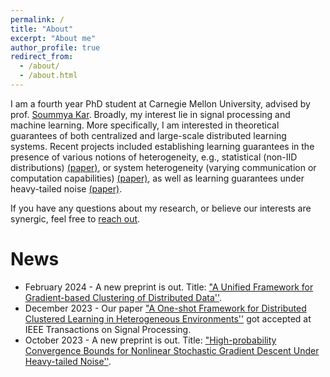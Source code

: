 ```yaml
---
permalink: /
title: "About"
excerpt: "About me"
author_profile: true
redirect_from: 
  - /about/
  - /about.html
---
```


I am a fourth year PhD student at Carnegie Mellon University, advised by prof. [Soummya Kar](https://users.ece.cmu.edu/~soummyak/index.html). Broadly, my interest lie in signal processing and machine learning. More specifically, I am interested in theoretical guarantees of both centralized and large-scale distributed learning systems. Recent projects included establishing learning guarantees in the presence of various notions of heterogeneity, e.g., statistical (non-IID distributions) [(paper)](https://arxiv.org/abs/2209.10866), or system heterogeneity (varying communication or computation capabilities) [(paper)](https://eurasip.org/Proceedings/Eusipco/Eusipco2023/pdfs/0000875.pdf), as well as learning guarantees under heavy-tailed noise [(paper)](https://arxiv.org/abs/2310.18784).
 
If you have any questions about my research, or believe our interests are synergic, feel free to [reach out](mailto:aarmacki@andrew.cmu.edu).

News
====
* February 2024 - A new preprint is out. Title: ["A Unified Framework for Gradient-based Clustering of Distributed Data''](https://arxiv.org/abs/2402.01302).
* December 2023 - Our paper ["A One-shot Framework for Distributed Clustered Learning in Heterogeneous Environments''](https://arxiv.org/abs/2209.10866) got accepted at IEEE Transactions on Signal Processing.
* October 2023 - A new preprint is out. Title: ["High-probability Convergence Bounds for Nonlinear Stochastic Gradient Descent Under Heavy-tailed Noise''](https://arxiv.org/abs/2310.18784).